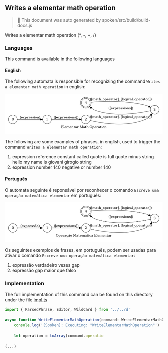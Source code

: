 ## Writes a elementar math operation

> 🤖 This document was auto generated by spoken/src/build/build-docs.js

Writes a elementar math operation (*, -, +, /)

### Languages

This command is available in the following languages

#### English

The following automata is responsible for recognizing the command `Writes a elementar math operation` in english:

![English](phrase_en-US.png)

The following are some examples of phrases, in english, used to trigger the command `Writes a elementar math operation`:

1. expression reference constant called quote is full quote minus string hello my name is giovani girogio string
2. expression number 140 negative or number 140

#### Português

O automata seguinte é reponsável por reconhecer o comando `Escreve uma operação matemática elementar` em português:

![Português](phrase_pt-BR.png)

Os seguintes exemplos de frases, em português, podem ser usadas para ativar o comando `Escreve uma operação matemática elementar`:

1. expressão verdadeiro vezes gap
2. expressão gap maior que falso

### Implementation

The full implementation of this command can be found on this directory under the file [impl.ts](impl.ts)

```typescript
import { ParsedPhrase, Editor, WildCard } from '../../d'

async function WriteElementarMathOperation(command: WriteElementarMathOperationParsedArgs, editor: Editor, context: {}) {
    console.log('[Spoken]: Executing: "WriteElementarMathOperation"')

    let operation = toArray(command.operatio

(...)
```